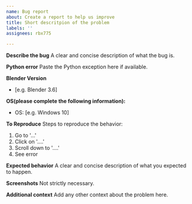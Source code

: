 ```yaml
---
name: Bug report
about: Create a report to help us improve
title: Short descritpion of the problem
labels: ''
assignees: rbx775

---
```


**Describe the bug**
A clear and concise description of what the bug is.

**Python error**
Paste the Python exception here if available.

**Blender Version**
 - [e.g. Blender 3.6]

**OS(please complete the following information):**
 - OS: [e.g. Windows 10]

**To Reproduce**
Steps to reproduce the behavior:
1. Go to '...'
2. Click on '....'
3. Scroll down to '....'
4. See error

**Expected behavior**
A clear and concise description of what you expected to happen.

**Screenshots**
Not strictly necessary.

**Additional context**
Add any other context about the problem here.
